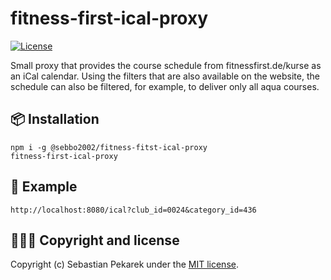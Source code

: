 # fitness-first-ical-proxy

[![License](https://img.shields.io/badge/license-MIT-blue.svg?style=flat-square)](LICENSE)

Small proxy that provides the course schedule from fitnessfirst.de/kurse as an iCal calendar. Using the filters that are also available on the website, the schedule can also be filtered, for example, to deliver only all aqua courses.


## 📦 Installation

	npm i -g @sebbo2002/fitness-fitst-ical-proxy
    fitness-first-ical-proxy

## 📑 Example

```
http://localhost:8080/ical?club_id=0024&category_id=436
```


## 🙆🏼‍♂️ Copyright and license

Copyright (c) Sebastian Pekarek under the [MIT license](LICENSE).
